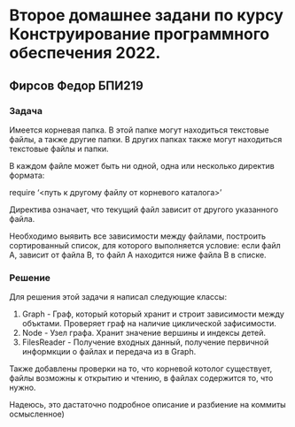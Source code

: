
# Второе домашнее задани по курсу Конструирование программного обеспечения 2022.
## Фирсов Федор БПИ219 
### Задача
Имеется корневая папка. В этой папке могут находиться текстовые файлы, а также
другие папки. В других папках также могут находиться текстовые файлы и папки.

В каждом файле может быть ни одной, одна или несколько директив формата:

require ‘<путь к другому файлу от корневого каталога>’

Директива означает, что текущий файл зависит от другого указанного файла.

Необходимо выявить все зависимости между файлами, построить сортированный
список, для которого выполняется условие: если файл А, зависит от файла В, то файл
А находится ниже файла В в списке.

### Решение
Для решения этой задачи я написал следующие классы:

1) Graph - Граф, который который хранит и строит зависимости между объктами. Проверяет граф на наличие циклической зафисимости.
2) Node - Узел графа. Хранит значение вершины и индексы детей.
3) FilesReader - Получение входных данный, получение первичной информкции о файлах и передача из в Graph.

Также добавлены проверки на то, что корневой котолог существует, файлы возможны к открытию и чтению, в файлах содержится то, что нужно.

Надеюсь, это дастаточно подробное описание и разбиение на коммиты осмысленное) 
